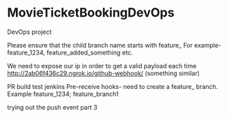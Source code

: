 # MovieTicketBookingDevOps
DevOps project

Please ensure that the child branch name starts with feature_
For example- feature_1234, feature_added_something etc.

We need to expose our ip in order to get a valid payload each time
 http://2ab06f436c29.ngrok.io/github-webhook/ (something similar)

PR build test jenkins
Pre-receive hooks- need to create a feature_ branch. Example feature_1234; feature_branch1

trying out the push event part 3


